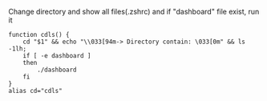 Change directory and show all files(.zshrc) and if "dashboard" file exist, run it  
```
function cdls() {
    cd "$1" && echo "\\033[94m-> Directory contain: \033[0m" && ls -1lh;
    if [ -e dashboard ]
    then
        ./dashboard
    fi
}
alias cd="cdls"
```
